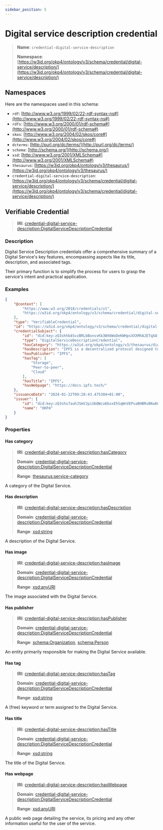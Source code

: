 ```yaml
---
sidebar_position: 5
---
```

[//]: # (This file is auto-generated. Please do not modify it yourself.)

# Digital service description credential

> **Name**: `credential-digital-service-description`
>
> **Namespace**: [https://w3id.org/okp4/ontology/v3/schema/credential/digital-service/description/](https://w3id.org/okp4/ontology/v3/schema/credential/digital-service/description/)

## Namespaces

Here are the namespaces used in this schema:

- `rdf`: [http://www.w3.org/1999/02/22-rdf-syntax-ns#](http://www.w3.org/1999/02/22-rdf-syntax-ns#)
- `rdfs`: [http://www.w3.org/2000/01/rdf-schema#](http://www.w3.org/2000/01/rdf-schema#)
- `skos`: [http://www.w3.org/2004/02/skos/core#](http://www.w3.org/2004/02/skos/core#)
- `dcterms`: [http://purl.org/dc/terms/](http://purl.org/dc/terms/)
- `schema`: [http://schema.org/](http://schema.org/)
- `xsd`: [http://www.w3.org/2001/XMLSchema#](http://www.w3.org/2001/XMLSchema#)
- `thesaurus`: [https://w3id.org/okp4/ontology/v3/thesaurus/](https://w3id.org/okp4/ontology/v3/thesaurus/)
- `credential-digital-service-description`: [https://w3id.org/okp4/ontology/v3/schema/credential/digital-service/description/](https://w3id.org/okp4/ontology/v3/schema/credential/digital-service/description/)

## Verifiable Credential

> **IRI**: [credential-digital-service-description:DigitalServiceDescriptionCredential](https://w3id.org/okp4/ontology/v3/schema/credential/digital-service/description/DigitalServiceDescriptionCredential)

### Description

Digital Service Description credentials offer a comprehensive summary of a Digital Service's key features, encompassing aspects like its title, description, and associated tags.

Their primary function is to simplify the process for users to grasp the service's intent and practical application.

### Examples

```json title="ipfs-digital-service-description.jsonld"
{
    "@context": [
        "https://www.w3.org/2018/credentials/v1",
        "https://w3id.org/okp4/ontology/v3/schema/credential/digital-service/description/"
    ],
    "type": "VerifiableCredential",
    "id": "https://w3id.org/okp4/ontology/v3/schema/credential/digital-service/description/72cab400-5bd6-4eb4-8605-a5ee8c1a45c9",
    "credentialSubject": {
        "id": "did:key:zQ3shhb4SvzBRLbBonsvKb3WX6WoDeKWHpsXXXMhAJETqXAfB",
        "type": "DigitalServiceDescriptionCredential",
        "hasCategory": "https://w3id.org/okp4/ontology/v3/thesaurus/digital-service-category/Storage",
        "hasDescription": "IPFS is a decentralized protocol designed to facilitate the storage, sharing, and retrieval of files on a global scale",
        "hasPublisher": "IPFS",
        "hasTag": [
            "Storage",
            "Peer-to-peer",
            "Cloud"
        ],
        "hasTitle": "IPFS",
        "hasWebpage": "https://docs.ipfs.tech/"
    },
    "issuanceDate": "2024-01-22T09:28:43.475304+01:00",
    "issuer": {
        "id": "did:key:zQ3shs7auhJSmVJpiUbQWco6bxxEhSqWnVEPvaBHBRvBKw6Q3",
        "name": "OKP4"
    }
}

```

### Properties

#### Has category
>
> **IRI**: [credential-digital-service-description:hasCategory](https://w3id.org/okp4/ontology/v3/schema/credential/digital-service/description/hasCategory)
>
> **Domain**:&nbsp;[credential-digital-service-description:DigitalServiceDescriptionCredential](https://w3id.org/okp4/ontology/v3/schema/credential/digital-service/description/DigitalServiceDescriptionCredential)
>
> **Range**:&nbsp;[thesaurus:service-category](https://w3id.org/okp4/ontology/v3/thesaurus/service-category)

A category of the Digital Service.

#### Has description
>
> **IRI**: [credential-digital-service-description:hasDescription](https://w3id.org/okp4/ontology/v3/schema/credential/digital-service/description/hasDescription)
>
> **Domain**:&nbsp;[credential-digital-service-description:DigitalServiceDescriptionCredential](https://w3id.org/okp4/ontology/v3/schema/credential/digital-service/description/DigitalServiceDescriptionCredential)
>
> **Range**:&nbsp;[xsd:string](http://www.w3.org/2001/XMLSchema#string)

A description of the Digital Service.

#### Has image
>
> **IRI**: [credential-digital-service-description:hasImage](https://w3id.org/okp4/ontology/v3/schema/credential/digital-service/description/hasImage)
>
> **Domain**:&nbsp;[credential-digital-service-description:DigitalServiceDescriptionCredential](https://w3id.org/okp4/ontology/v3/schema/credential/digital-service/description/DigitalServiceDescriptionCredential)
>
> **Range**:&nbsp;[xsd:anyURI](http://www.w3.org/2001/XMLSchema#anyURI)

The image associated with the Digital Service.

#### Has publisher
>
> **IRI**: [credential-digital-service-description:hasPublisher](https://w3id.org/okp4/ontology/v3/schema/credential/digital-service/description/hasPublisher)
>
> **Domain**:&nbsp;[credential-digital-service-description:DigitalServiceDescriptionCredential](https://w3id.org/okp4/ontology/v3/schema/credential/digital-service/description/DigitalServiceDescriptionCredential)
>
> **Range**:&nbsp;[schema:Organization](http://schema.org/Organization), [schema:Person](http://schema.org/Person)

An entity primarily responsible for making the Digital Service available.

#### Has tag
>
> **IRI**: [credential-digital-service-description:hasTag](https://w3id.org/okp4/ontology/v3/schema/credential/digital-service/description/hasTag)
>
> **Domain**:&nbsp;[credential-digital-service-description:DigitalServiceDescriptionCredential](https://w3id.org/okp4/ontology/v3/schema/credential/digital-service/description/DigitalServiceDescriptionCredential)
>
> **Range**:&nbsp;[xsd:string](http://www.w3.org/2001/XMLSchema#string)

A (free) keyword or term assigned to the Digital Service.

#### Has title
>
> **IRI**: [credential-digital-service-description:hasTitle](https://w3id.org/okp4/ontology/v3/schema/credential/digital-service/description/hasTitle)
>
> **Domain**:&nbsp;[credential-digital-service-description:DigitalServiceDescriptionCredential](https://w3id.org/okp4/ontology/v3/schema/credential/digital-service/description/DigitalServiceDescriptionCredential)
>
> **Range**:&nbsp;[xsd:string](http://www.w3.org/2001/XMLSchema#string)

The title of the Digital Service.

#### Has webpage
>
> **IRI**: [credential-digital-service-description:hasWebpage](https://w3id.org/okp4/ontology/v3/schema/credential/digital-service/description/hasWebpage)
>
> **Domain**:&nbsp;[credential-digital-service-description:DigitalServiceDescriptionCredential](https://w3id.org/okp4/ontology/v3/schema/credential/digital-service/description/DigitalServiceDescriptionCredential)
>
> **Range**:&nbsp;[xsd:anyURI](http://www.w3.org/2001/XMLSchema#anyURI)

A public web page detailing the service, its pricing and any other information useful for the user of the service.
